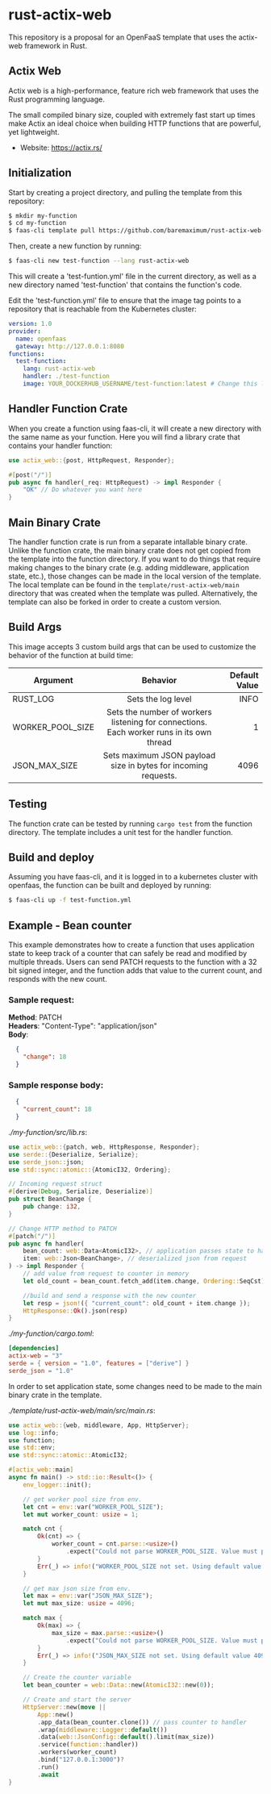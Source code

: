 # rust-actix-web
This repository is a proposal for an OpenFaaS template that uses the actix-web framework in Rust.

## Actix Web

Actix web is a high-performance, feature rich web framework that uses the Rust programming language.

The small compiled binary size, coupled with extremely fast start up times make Actix an ideal choice when building HTTP functions that are powerful, yet lightweight.
- Website: https://actix.rs/

## Initialization
Start by creating a project directory, and pulling the template from this repository:
```sh
$ mkdir my-function
$ cd my-function
$ faas-cli template pull https://github.com/baremaximum/rust-actix-web-template#main
```

Then, create a new function by running:

```sh
$ faas-cli new test-function --lang rust-actix-web
```

This will create a 'test-funtion.yml' file in the current directory, as well as a new directory named 'test-function' that contains the function's code.

Edit the 'test-function.yml' file to ensure that the image tag points to a repository that is reachable from the Kubernetes cluster:

```yaml
version: 1.0
provider:
  name: openfaas
  gateway: http://127.0.0.1:8080
functions:
  test-function:
    lang: rust-actix-web
    handler: ./test-function
    image: YOUR_DOCKERHUB_USERNAME/test-function:latest # Change this line

```

## Handler Function Crate

When you create a function using faas-cli, it will create a new directory with the same name as your function. Here you will find a library crate that contains your handler function:

```rust
use actix_web::{post, HttpRequest, Responder};

#[post("/")]
pub async fn handler(_req: HttpRequest) -> impl Responder {
    "OK" // Do whatever you want here
}
```

## Main Binary Crate

The handler function crate is run from a separate intallable binary crate. Unlike the function crate, the main binary crate does not get copied from the template into the function directory. If you want to do things that require making changes to the binary crate (e.g. adding middleware, application state, etc.), those changes can be made in the local version of the template. The local template can be found in the `template/rust-actix-web/main` directory that was created when the template was pulled. Alternatively, the template can also be forked in order to create a custom version.

## Build Args

This image accepts 3 custom build args that can be used to customize the behavior of the function at build time:

| Argument       | Behavior           | Default Value |
| ------------- |:-------------:| -----:|
| RUST_LOG     | Sets the log level | INFO |
| WORKER_POOL_SIZE     | Sets the number of workers listening for connections. Each worker runs in its own thread     |   1 |
| JSON_MAX_SIZE | Sets maximum JSON payload size in bytes for incoming requests.      |    4096 |


## Testing

The function crate can be tested by running `cargo test` from the function directory. The template includes a unit test for the handler function.

## Build and deploy

Assuming you have faas-cli, and it is logged in to a kubernetes cluster with openfaas, the function can be built and deployed by running: 

```sh
$ faas-cli up -f test-function.yml
```

## Example - Bean counter

This example demonstrates how to create a function that uses application state to keep track of a counter that can safely be read and modified by multiple threads. Users can send PATCH requests to the function with a 32 bit signed integer, and the function adds that value to the current count, and responds with the new count.

### Sample request:
**Method**: PATCH <br>
**Headers**: "Content-Type": "application/json"<br>
**Body**:
```json
  {
    "change": 18
  }
```

### Sample response body:
```json
  {
    "current_count": 18
  }
```

<em>./my-function/src/lib.rs</em>:
```rust
use actix_web::{patch, web, HttpResponse, Responder};
use serde::{Deserialize, Serialize};
use serde_json::json;
use std::sync::atomic::{AtomicI32, Ordering};

// Incoming request struct
#[derive(Debug, Serialize, Deserialize)]
pub struct BeanChange {
    pub change: i32,
}

// Change HTTP method to PATCH
#[patch("/")]
pub async fn handler(
    bean_count: web::Data<AtomicI32>, // application passes state to handler
    item: web::Json<BeanChange>, // deserialized json from request
) -> impl Responder {
    // add value from request to counter in memory
    let old_count = bean_count.fetch_add(item.change, Ordering::SeqCst);

    //build and send a response with the new counter
    let resp = json!({ "current_count": old_count + item.change });
    HttpResponse::Ok().json(resp)
}

```

<em>./my-function/cargo.toml</em>:
```toml
[dependencies]
actix-web = "3"
serde = { version = "1.0", features = ["derive"] }
serde_json = "1.0"
```

In order to set application state, some changes need to be made to the main binary crate in the template.

<em>./template/rust-actix-web/main/src/main.rs</em>:
```rust
use actix_web::{web, middleware, App, HttpServer};
use log::info;
use function;
use std::env;
use std::sync::atomic::AtomicI32;

#[actix_web::main]
async fn main() -> std::io::Result<()> {
    env_logger::init();

    // get worker pool size from env.
    let cnt = env::var("WORKER_POOL_SIZE");
    let mut worker_count: usize = 1;

    match cnt {
        Ok(cnt) => { 
            worker_count = cnt.parse::<usize>()
                .expect("Could not parse WORKER_POOL_SIZE. Value must parse to valid usize") 
        }
        Err(_) => info!("WORKER_POOL_SIZE not set. Using default value 1.")
    }

    // get max json size from env.
    let max = env::var("JSON_MAX_SIZE");
    let mut max_size: usize = 4096;

    match max {
        Ok(max) => { 
            max_size = max.parse::<usize>()
                .expect("Could not parse WORKER_POOL_SIZE. Value must parse to valid usize") 
        }
        Err(_) => info!("JSON_MAX_SIZE not set. Using default value 4096.")
    }

    // Create the counter variable
    let bean_counter = web::Data::new(AtomicI32::new(0));

    // Create and start the server
    HttpServer::new(move || 
        App::new()
        .app_data(bean_counter.clone()) // pass counter to handler
        .wrap(middleware::Logger::default())
        .data(web::JsonConfig::default().limit(max_size))
        .service(function::handler))
        .workers(worker_count)
        .bind("127.0.0.1:3000")?
        .run()
        .await
}
```